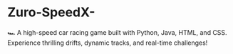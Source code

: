 # Zuro-SpeedX-
🏎️ A high-speed car racing game built with Python, Java, HTML, and CSS. Experience thrilling drifts, dynamic tracks, and real-time challenges!

